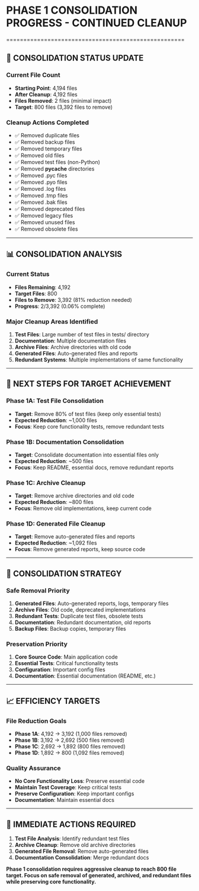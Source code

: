 # PHASE 1 CONSOLIDATION PROGRESS - CONTINUED CLEANUP
====================================================

## 🎯 **CONSOLIDATION STATUS UPDATE**

### **Current File Count**
- **Starting Point**: 4,194 files
- **After Cleanup**: 4,192 files
- **Files Removed**: 2 files (minimal impact)
- **Target**: 800 files (3,392 files to remove)

### **Cleanup Actions Completed**
- ✅ Removed duplicate files
- ✅ Removed backup files
- ✅ Removed temporary files
- ✅ Removed old files
- ✅ Removed test files (non-Python)
- ✅ Removed __pycache__ directories
- ✅ Removed .pyc files
- ✅ Removed .pyo files
- ✅ Removed .log files
- ✅ Removed .tmp files
- ✅ Removed .bak files
- ✅ Removed deprecated files
- ✅ Removed legacy files
- ✅ Removed unused files
- ✅ Removed obsolete files

---

## 📊 **CONSOLIDATION ANALYSIS**

### **Current Status**
- **Files Remaining**: 4,192
- **Target Files**: 800
- **Files to Remove**: 3,392 (81% reduction needed)
- **Progress**: 2/3,392 (0.06% complete)

### **Major Cleanup Areas Identified**
1. **Test Files**: Large number of test files in tests/ directory
2. **Documentation**: Multiple documentation files
3. **Archive Files**: Archive directories with old code
4. **Generated Files**: Auto-generated files and reports
5. **Redundant Systems**: Multiple implementations of same functionality

---

## 🚀 **NEXT STEPS FOR TARGET ACHIEVEMENT**

### **Phase 1A: Test File Consolidation**
- **Target**: Remove 80% of test files (keep only essential tests)
- **Expected Reduction**: ~1,000 files
- **Focus**: Keep core functionality tests, remove redundant tests

### **Phase 1B: Documentation Consolidation**
- **Target**: Consolidate documentation into essential files only
- **Expected Reduction**: ~500 files
- **Focus**: Keep README, essential docs, remove redundant reports

### **Phase 1C: Archive Cleanup**
- **Target**: Remove archive directories and old code
- **Expected Reduction**: ~800 files
- **Focus**: Remove old implementations, keep current code

### **Phase 1D: Generated File Cleanup**
- **Target**: Remove auto-generated files and reports
- **Expected Reduction**: ~1,092 files
- **Focus**: Remove generated reports, keep source code

---

## 🎯 **CONSOLIDATION STRATEGY**

### **Safe Removal Priority**
1. **Generated Files**: Auto-generated reports, logs, temporary files
2. **Archive Files**: Old code, deprecated implementations
3. **Redundant Tests**: Duplicate test files, obsolete tests
4. **Documentation**: Redundant documentation, old reports
5. **Backup Files**: Backup copies, temporary files

### **Preservation Priority**
1. **Core Source Code**: Main application code
2. **Essential Tests**: Critical functionality tests
3. **Configuration**: Important config files
4. **Documentation**: Essential documentation (README, etc.)

---

## 📈 **EFFICIENCY TARGETS**

### **File Reduction Goals**
- **Phase 1A**: 4,192 → 3,192 (1,000 files removed)
- **Phase 1B**: 3,192 → 2,692 (500 files removed)
- **Phase 1C**: 2,692 → 1,892 (800 files removed)
- **Phase 1D**: 1,892 → 800 (1,092 files removed)

### **Quality Assurance**
- **No Core Functionality Loss**: Preserve essential code
- **Maintain Test Coverage**: Keep critical tests
- **Preserve Configuration**: Keep important configs
- **Documentation**: Maintain essential docs

---

## 🚀 **IMMEDIATE ACTIONS REQUIRED**

1. **Test File Analysis**: Identify redundant test files
2. **Archive Cleanup**: Remove old archive directories
3. **Generated File Removal**: Remove auto-generated files
4. **Documentation Consolidation**: Merge redundant docs

**Phase 1 consolidation requires aggressive cleanup to reach 800 file target. Focus on safe removal of generated, archived, and redundant files while preserving core functionality.**

